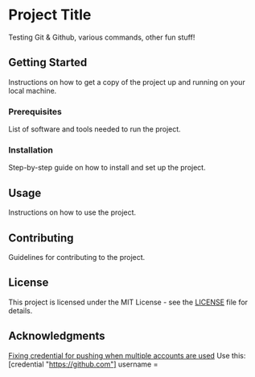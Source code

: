 # Project Title

Testing Git & Github, various commands, other fun stuff!

## Getting Started

Instructions on how to get a copy of the project up and running on your local machine.

### Prerequisites

List of software and tools needed to run the project.

### Installation

Step-by-step guide on how to install and set up the project.

## Usage

Instructions on how to use the project.

## Contributing

Guidelines for contributing to the project.

## License

This project is licensed under the MIT License - see the [LICENSE](LICENSE) file for details.

## Acknowledgments

[Fixing credential for pushing when multiple accounts are used](https://www.reddit.com/r/git/comments/11t7mkj/git_push_is_asking_me_for_a_password_for_the/)
    Use this:
        [credential "https://github.com"]
        username = <githubUsername>